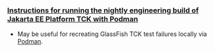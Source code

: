 ### [Instructions for running the nightly engineering build of Jakarta EE Platform TCK with Podman](https://github.com/eclipse-ee4j/jakartaee-tck/wiki/Instructions-for-running-the-nightly-engineering-build-of-Platform-TCK-with-Podman-(currently-for-EE-9)) 
* May be useful for recreating GlassFish TCK test failures locally via [Podman](https://podman.io/getting-started/installation.html).